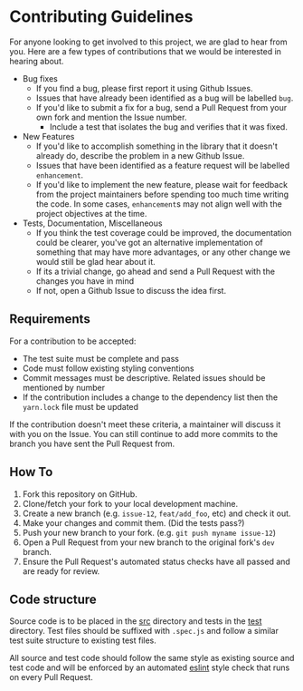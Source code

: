 # Contributing Guidelines

For anyone looking to get involved to this project, we are glad to hear from you. Here are a few types of contributions that we would be interested in hearing about.

* Bug fixes
  - If you find a bug, please first report it using Github Issues.
  - Issues that have already been identified as a bug will be labelled `bug`.
  - If you'd like to submit a fix for a bug, send a Pull Request from your own fork and mention the Issue number.
    + Include a test that isolates the bug and verifies that it was fixed.
* New Features
  - If you'd like to accomplish something in the library that it doesn't already do, describe the problem in a new Github Issue.
  - Issues that have been identified as a feature request will be labelled `enhancement`.
  - If you'd like to implement the new feature, please wait for feedback from the project maintainers before spending too much time writing the code. In some cases, `enhancement`s may not align well with the project objectives at the time.
* Tests, Documentation, Miscellaneous
  - If you think the test coverage could be improved, the documentation could be clearer, you've got an alternative implementation of something that may have more advantages, or any other change we would still be glad hear about it.
  - If its a trivial change, go ahead and send a Pull Request with the changes you have in mind
  - If not, open a Github Issue to discuss the idea first.

## Requirements

For a contribution to be accepted:

* The test suite must be complete and pass
* Code must follow existing styling conventions
* Commit messages must be descriptive. Related issues should be mentioned by number
* If the contribution includes a change to the dependency list then the `yarn.lock` file must be updated

If the contribution doesn't meet these criteria, a maintainer will discuss it with you on the Issue. You can still continue to add more commits to the branch you have sent the Pull Request from.

## How To

1. Fork this repository on GitHub.
1. Clone/fetch your fork to your local development machine.
1. Create a new branch (e.g. `issue-12`, `feat/add_foo`, etc) and check it out.
1. Make your changes and commit them. (Did the tests pass?)
1. Push your new branch to your fork. (e.g. `git push myname issue-12`)
1. Open a Pull Request from your new branch to the original fork's `dev` branch.
1. Ensure the Pull Request's automated status checks have all passed and are ready for review.

## Code structure

Source code is to be placed in the [src](src/) directory and tests in the [test](test/) directory. Test files should be suffixed with `.spec.js` and follow a similar test suite structure to existing test files.

All source and test code should follow the same style as existing source and test code and will be enforced by an automated [eslint](http://eslint.org/) style check that runs on every Pull Request.
